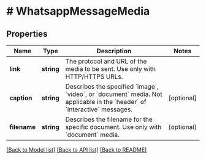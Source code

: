 # # WhatsappMessageMedia

## Properties

Name | Type | Description | Notes
------------ | ------------- | ------------- | -------------
**link** | **string** | The protocol and URL of the media to be sent. Use only with HTTP/HTTPS URLs. |
**caption** | **string** | Describes the specified &#x60;image&#x60;, &#x60;video&#x60;, or &#x60;document&#x60; media. Not applicable in the &#x60;header&#x60; of &#x60;interactive&#x60; messages. | [optional]
**filename** | **string** | Describes the filename for the specific document. Use only with &#x60;document&#x60; media. | [optional]

[[Back to Model list]](../../README.md#models) [[Back to API list]](../../README.md#endpoints) [[Back to README]](../../README.md)
